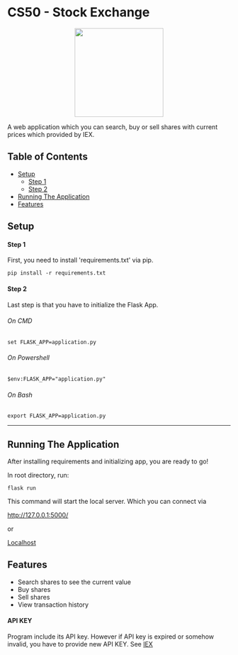 
# CS50 -  Stock Exchange
<p align="center">
  <img width="200" height="200" src="https://encrypted-tbn0.gstatic.com/images?q=tbn:ANd9GcSCx166ijuW_yTBd_sdrpwibXRzyVgyPVMvNA&usqp=CAU">
</p>

<p>A web application which you can search, buy or sell shares with current prices which provided by IEX.</p>

  <h2> Table of Contents </h2>
  

+ [Setup](#setup)
    + [Step 1](#Step1)
    + [Step 2](#Step2)
+ [Running The Application](#app)  
+ [Features](#features)

<a name="setup"/>
  <h2> Setup </h2>

<a name="step1"/>
  <h4> Step 1 </h4>

First, you need to install 'requirements.txt' via pip.

`pip install -r requirements.txt`

<a name="step2"/>
<h4> Step 2 </h4>
Last step is that you have to initialize the Flask App.

###### On CMD

`set FLASK_APP=application.py`

###### On Powershell

`$env:FLASK_APP="application.py"`

###### On Bash

`export FLASK_APP=application.py`

---
<a name="app"/>
  <h2> Running The Application </h2>

After installing requirements and initializing app, you are ready to go!

In root directory, run:

`flask run`

This command will start the local server. Which you can connect via 

http://127.0.0.1:5000/

or 

[Localhost](http://127.0.0.1:5000/)

<a name="features"/>
  <h2> Features </h2>

- Search shares to see the current value 
- Buy shares
- Sell shares
- View transaction history

<h4> API KEY </h4>
Program include its API key. However if API key is expired or somehow invalid, you have to provide new API KEY. See <a href='https://iexcloud.io/console/'> IEX <a/>
